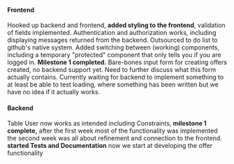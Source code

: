 #### Frontend

Hooked up backend and frontend, **added styling to the frontend**, validation of fields implemented. Authentication and authorization works, 
including displaying messages returned from the backend. Outsourced to do list to github's native system. Added switching between (working) components, 
including a temporary "protected" component that only tells you if you are logged in. **Milestone 1 completed.** Bare-bones input form for creating offers created, 
no backend support yet. Need to further discuss what this form actually contains. Currently waiting for backend to implement something to at least be able to test loading, 
where something has been written but we have no idea if it actually works.

#### Backend

Table User now works as intended including Constraints,  **milestone 1 complete,** after the first week most of the functionality
was implemented the second week was all about refinement and connection to the frontend.
**started Tests and Documentation**
now we start at developing the offer functionality
